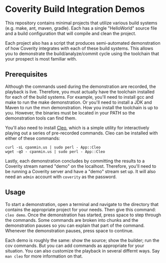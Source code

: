 # Coverity Build Integration Demos

This repository contains minimal projects that utilize various build systems (e.g. make, ant, maven, gradle). Each has a single "HelloWorld" source file and a build configuration that will compile and clean the project.

Each project also has a script that produces semi-automated demonstration of how Coverity integrates with each of these build systems. This allows you to demonstrate the build/analyze/commit cycle using the toolchain that your prospect is most familiar with.

## Prerequisites

Although the commands used during the demonstration are recorded, the playback is live. Therefore, you must actually have the toolchain installed for each of the build systems. For example, you'll need to install gcc and make to run the make demonstration. Or you'll need to install a JDK and Maven to run the mvn demonstration. How you install the toolchain is up to you. However, the binaries must be located in your PATH so the demonstration tools can find them.

You'll also need to install [Cleo](https://metacpan.org/pod/App::Cleo), which is a simple utility for interactively playing out a series of pre-recorded commands. Cleo can be installed with either of these commands:

```
curl -sL cpanmin.us | sudo perl - App::Cleo
wget -qO - cpanmin.us | sudo perl - App::Cleo
```

Lastly, each demonstration concludes by committing the results to a Coverity stream named "demo" on the localhost. Therefore, you'll need to be running a Coverity server and have a "demo" stream set up. It will also need an `admin` account with `coverity` as the password.

## Usage

To start a demonstration, open a terminal and navigate to the directory that contains the appropriate project for your needs. Then give this command: `cleo demo`. Once the demonstration has started, press space to step through the commands. Some commands are broken into chunks and the demonstration pauses so you can explain that part of the command.  Whenever the demonstration pauses, press space to continue.

Each demo is roughly the same: show the source; show the builder; run the cov commands.  But you can add commands as appropriate for your situation. You can also customize the playback in several differnt ways. Say `man cleo` for more information on that.

